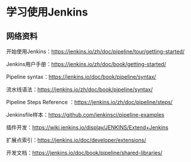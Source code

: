 # 学习使用Jenkins


## 网络资料

开始使用Jenkins：<https://jenkins.io/zh/doc/pipeline/tour/getting-started/>

Jenkins用户手册：<https://jenkins.io/zh/doc/book/getting-started/>

Pipeline syntax：<https://jenkins.io/doc/book/pipeline/syntax/>

流水线语法：<https://jenkins.io/zh/doc/book/pipeline/syntax/>

Pipeline Steps Reference ：<https://jenkins.io/zh/doc/pipeline/steps/>

Jenkinsfile样本：<https://github.com/jenkinsci/pipeline-examples>


插件开发：<https://wiki.jenkins.io/display/JENKINS/Extend+Jenkins>

扩展点索引：<https://jenkins.io/doc/developer/extensions/>

开发文档：<https://jenkins.io/doc/book/pipeline/shared-libraries/>

